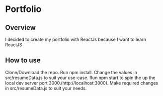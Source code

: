 # Portfolio

## Overview
I decided to create my portfolio with ReactJs because I want to learn ReactJS

## How to use
Clone/Download the repo.
Run npm install.
Change the values in src/resumeData.js to suit your use-case.
Run npm start to spin the up the local dev server port 3000.(http://localhost:3000).
Make required changes in src/resumeData.js to suit your needs.